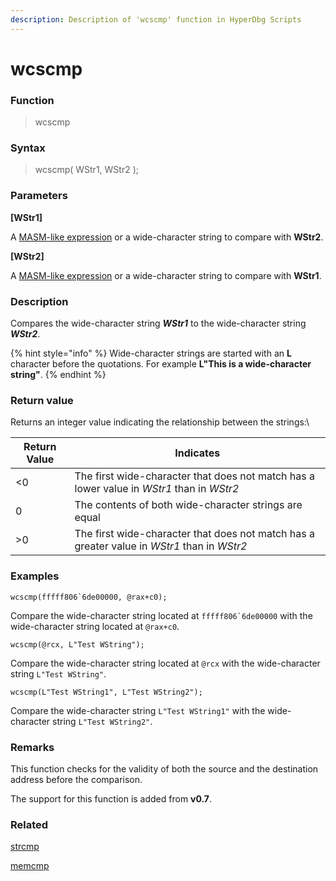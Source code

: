 ```yaml
---
description: Description of 'wcscmp' function in HyperDbg Scripts
---
```


# wcscmp

### Function

> wcscmp

### Syntax

> wcscmp( WStr1, WStr2 );

### Parameters

**\[WStr1]**

A [MASM-like expression](https://docs.hyperdbg.org/commands/scripting-language/assumptions-and-evaluations) or a wide-character string to compare with **WStr2**.

**\[WStr2]**

A [MASM-like expression](https://docs.hyperdbg.org/commands/scripting-language/assumptions-and-evaluations) or a wide-character string to compare with **WStr1**.

### Description

Compares the wide-character string _**WStr1**_ to the wide-character string _**WStr2**_.

{% hint style="info" %}
Wide-character strings are started with an **L** character before the quotations. For example **L"This is a wide-character string"**.
{% endhint %}

### Return value

Returns an integer value indicating the relationship between the strings:\


| Return Value | Indicates                                                                                   |
| ------------ | ------------------------------------------------------------------------------------------- |
| <0           | The first wide-character that does not match has a lower value in _WStr1_ than in _WStr2_   |
| 0            | The contents of both wide-character strings are equal                                       |
| >0           | The first wide-character that does not match has a greater value in _WStr1_ than in _WStr2_ |

### Examples

``wcscmp(fffff806`6de00000, @rax+c0);``

Compare the wide-character string located at ``fffff806`6de00000`` with the wide-character string located at `@rax+c0`.

`wcscmp(@rcx, L"Test WString");`

Compare the wide-character string located at `@rcx` with the wide-character string `L"Test WString"`.

`wcscmp(L"Test WString1", L"Test WString2");`

Compare the wide-character string `L"Test WString1"` with the wide-character string `L"Test WString2"`.

### Remarks

This function checks for the validity of both the source and the destination address before the comparison.&#x20;

The support for this function is added from **v0.7**.

### Related

[strcmp](https://docs.hyperdbg.org/commands/scripting-language/functions/strings/strcmp)

[memcmp](https://docs.hyperdbg.org/commands/scripting-language/functions/memory/memcmp)
